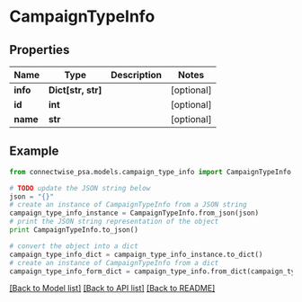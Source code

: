 # CampaignTypeInfo


## Properties
Name | Type | Description | Notes
------------ | ------------- | ------------- | -------------
**info** | **Dict[str, str]** |  | [optional] 
**id** | **int** |  | [optional] 
**name** | **str** |  | [optional] 

## Example

```python
from connectwise_psa.models.campaign_type_info import CampaignTypeInfo

# TODO update the JSON string below
json = "{}"
# create an instance of CampaignTypeInfo from a JSON string
campaign_type_info_instance = CampaignTypeInfo.from_json(json)
# print the JSON string representation of the object
print CampaignTypeInfo.to_json()

# convert the object into a dict
campaign_type_info_dict = campaign_type_info_instance.to_dict()
# create an instance of CampaignTypeInfo from a dict
campaign_type_info_form_dict = campaign_type_info.from_dict(campaign_type_info_dict)
```
[[Back to Model list]](../README.md#documentation-for-models) [[Back to API list]](../README.md#documentation-for-api-endpoints) [[Back to README]](../README.md)


